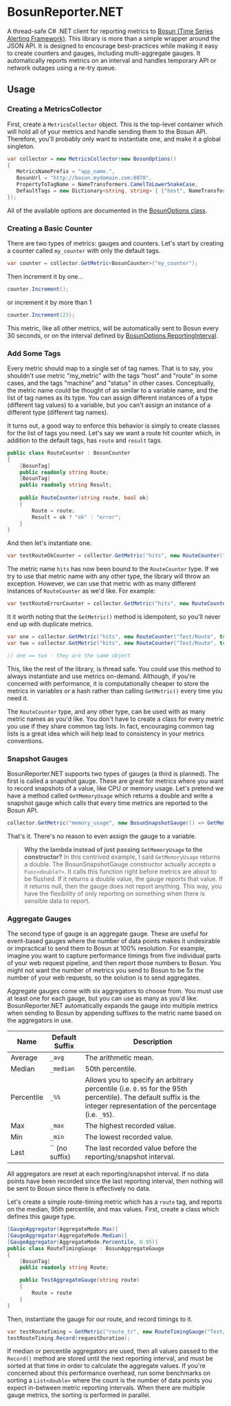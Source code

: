 # BosunReporter.NET

A thread-safe C# .NET client for reporting metrics to [Bosun (Time Series Alerting Framework)](http://bosun.org). This library is more than a simple wrapper around the JSON API. It is designed to encourage best-practices while making it easy to create counters and gauges, including multi-aggregate gauges. It automatically reports metrics on an interval and handles temporary API or network outages using a re-try queue.

## Usage

### Creating a MetricsCollector

First, create a `MetricsCollector` object. This is the top-level container which will hold all of your metrics and handle sending them to the Bosun API. Therefore, you'll probably only want to instantiate one, and make it a global singleton.
 
 ```csharp
var collector = new MetricsCollector(new BosunOptions()
{
	MetricsNamePrefix = "app_name.",
	BosunUrl = "http://bosun.mydomain.com:8070",
	PropertyToTagName = NameTransformers.CamelToLowerSnakeCase,
	DefaultTags = new Dictionary<string, string> { {"host", NameTransformers.Sanitize(Environment.MachineName.ToLower())} }
});
 ```

All of the available options are documented in the [BosunOptions class](https://github.com/bretcope/BosunReporter.NET/blob/master/BosunReporter/BosunOptions.cs).

### Creating a Basic Counter

There are two types of metrics: gauges and counters. Let's start by creating a counter called `my_counter` with only the default tags.

```csharp
var counter = collector.GetMetric<BosunCounter>("my_counter");
```

Then increment it by one...

```csharp
counter.Increment();
```

or increment it by more than 1

```csharp
counter.Increment(23);
```

This metric, like all other metrics, will be automatically sent to Bosun every 30 seconds, or on the interval defined by [BosunOptions.ReportingInterval](https://github.com/bretcope/BosunReporter.NET/blob/master/BosunReporter/BosunOptions.cs#L45).

### Add Some Tags

Every metric should map to a single set of tag names. That is to say, you shouldn't use metric "my_metric" with the tags "host" and "route" in some cases, and the tags "machine" and "status" in other cases. Conceptually, the metric name could be thought of as similar to a variable name, and the list of tag names as its type. You can assign different instances of a type (different tag values) to a variable, but you can't assign an instance of a different type (different tag names).

It turns out, a good way to enforce this behavior is simply to create classes for the list of tags you need. Let's say we want a route hit counter which, in addition to the default tags, has `route` and `result` tags.

```csharp
public class RouteCounter : BosunCounter
{
	[BosunTag]
	public readonly string Route;
	[BosunTag]
	public readonly string Result;
	
	public RouteCounter(string route, bool ok)
	{
		Route = route;
		Result = ok ? "ok" : "error";
	}
}
```

And then let's instantiate one.

```csharp
var testRouteOkCounter = collector.GetMetric("hits", new RouteCounter("Test/Route", true));
```

The metric name `hits` has now been bound to the `RouteCounter` type. If we try to use that metric name with any other type, the library will throw an exception. However, we can use that metric with as many different instances of `RouteCounter` as we'd like. For example:

```csharp
var testRouteErrorCounter = collector.GetMetric("hits", new RouteCounter("Test/Route", false));
```

It it worth noting that the `GetMetric()` method is idempotent, so you'll never end up with duplicate metrics.

```csharp
var one = collector.GetMetric("hits", new RouteCounter("Test/Route", true));
var two = collector.GetMetric("hits", new RouteCounter("Test/Route", true));

// one == two - they are the same object
```

This, like the rest of the library, is thread safe. You could use this method to always instantiate and use metrics on-demand. Although, if you're concerned with performance, it is computationally cheaper to store the metrics in variables or a hash rather than calling `GetMetric()` every time you need it.

The `RouteCounter` type, and any other type, can be used with as many metric names as you'd like. You don't have to create a class for every metric you use if they share common tag lists. In fact, encouraging common tag lists is a great idea which will help lead to consistency in your metrics conventions.

### Snapshot Gauges

BosunReporter.NET supports two types of gauges (a third is planned). The first is called a snapshot gauge. These are great for metrics where you want to record snapshots of a value, like CPU or memory usage. Let's pretend we have a method called `GetMemoryUsage` which returns a double and write a snapshot gauge which calls that every time metrics are reported to the Bosun API.

```csharp
collector.GetMetric("memory_usage", new BosunSnapshotGauge(() => GetMemoryUsage()));
```

That's it. There's no reason to even assign the gauge to a variable.

> __Why the lambda instead of just passing `GetMemoryUsage` to the constructor?__ In this contrived example, I said `GetMemoryUsage` returns a double. The BosunSnapshotGauge constructor actually accepts a `Func<double?>`. It calls this function right before metrics are about to be flushed. If it returns a double value, the gauge reports that value. If it returns null, then the gauge does not report anything. This way, you have the flexibility of only reporting on something when there is sensible data to report.

### Aggregate Gauges

The second type of gauge is an aggregate gauge. These are useful for event-based gauges where the number of data points makes it undesirable or impractical to send them to Bosun at 100% resolution. For example, imagine you want to capture performance timings from five individual parts of your web request pipeline, and then report those numbers to Bosun. You might not want the number of metrics you send to Bosun to be 5x the number of your web requests, so the solution is to send aggregates.

Aggregate gauges come with six aggregators to choose from. You must use at least one for each gauge, but you can use as many as you'd like. BosunReporter.NET automatically expands the gauge into multiple metrics when sending to Bosun by appending suffixes to the metric name based on the aggregators in use.

Name       | Default Suffix | Description
-----------|----------------|------------
Average    | `_avg`         | The arithmetic mean.
Median     | `_median`      | 50th percentile.
Percentile | `_%%`          | Allows you to specify an arbitrary percentile (i.e. `0.95` for the 95th percentile). The default suffix is the integer representation of the percentage (i.e. `_95`).
Max        | `_max`         | The highest recorded value.
Min        | `_min`         | The lowest recorded value.
Last       | `` (no suffix) | The last recorded value before the reporting/snapshot interval.

All aggregators are reset at each reporting/snapshot interval. If no data points have been recorded since the last reporting interval, then nothing will be sent to Bosun since there is effectively no data.

Let's create a simple route-timing metric which has a `route` tag, and reports on the median, 95th percentile, and max values. First, create a class which defines this gauge type.

```csharp
[GaugeAggregator(AggregateMode.Max)]
[GaugeAggregator(AggregateMode.Median)]
[GaugeAggregator(AggregateMode.Percentile, 0.95)]
public class RouteTimingGauge : BosunAggregateGauge
{
	[BosunTag]
	public readonly string Route;

	public TestAggregateGauge(string route)
	{
		Route = route
	}
}
```

Then, instantiate the gauge for our route, and record timings to it.
 
```csharp
var testRouteTiming = GetMetric("route_tr", new RouteTimingGauge("Test/Route"));
testRouteTiming.Record(requestDuration);
```

If median or percentile aggregators are used, then all values passed to the `Record()` method are stored until the next reporting interval, and must be sorted at that time in order to calculate the aggregate values. If you're concerned about this performance overhead, run some benchmarks on sorting a `List<double>` where the count is the number of data points you expect in-between metric reporting intervals. When there are multiple gauge metrics, the sorting is performed in parallel. 
